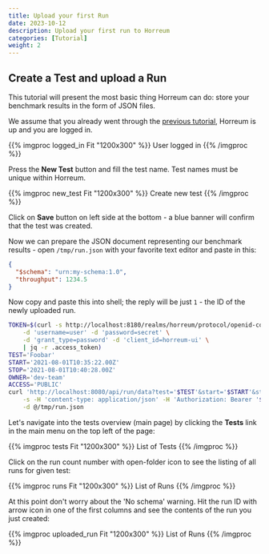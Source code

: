 ```yaml
---
title: Upload your first Run
date: 2023-10-12
description: Upload your first run to Horreum
categories: [Tutorial]
weight: 2
---
```


## Create a Test and upload a Run

This tutorial will present the most basic thing Horreum can do: store your benchmark results in the form of JSON files. 

We assume that you already went through the [previous tutorial](/docs/tutorials/get-started), Horreum is up and you are logged in.

{{% imgproc logged_in Fit "1200x300" %}}
User logged in
{{% /imgproc %}}


Press the **New Test** button and fill the test name. Test names must be unique within Horreum.

{{% imgproc new_test Fit "1200x300" %}}
Create new test
{{% /imgproc %}}

Click on **Save** button on left side at the bottom - a blue banner will confirm that the test was created.

Now we can prepare the JSON document representing our benchmark results - open `/tmp/run.json` with your favorite text editor and paste in this:

```json
{
  "$schema": "urn:my-schema:1.0",
  "throughput": 1234.5
}
```

Now copy and paste this into shell; the reply will be just `1` - the ID of the newly uploaded run.

```bash
TOKEN=$(curl -s http://localhost:8180/realms/horreum/protocol/openid-connect/token \
    -d 'username=user' -d 'password=secret' \
    -d 'grant_type=password' -d 'client_id=horreum-ui' \
    | jq -r .access_token)
TEST='Foobar'
START='2021-08-01T10:35:22.00Z'
STOP='2021-08-01T10:40:28.00Z'
OWNER='dev-team'
ACCESS='PUBLIC'
curl 'http://localhost:8080/api/run/data?test='$TEST'&start='$START'&stop='$STOP'&owner='$OWNER'&access='$ACCESS \
    -s -H 'content-type: application/json' -H 'Authorization: Bearer '$TOKEN \
    -d @/tmp/run.json
```

Let's navigate into the tests overview (main page) by clicking the **Tests** link in the main menu on the top left of the page:

{{% imgproc tests Fit "1200x300" %}}
List of Tests
{{% /imgproc %}}


Click on the run count number with open-folder icon to see the listing of all runs for given test:

{{% imgproc runs Fit "1200x300" %}}
List of Runs
{{% /imgproc %}}


At this point don't worry about the 'No schema' warning. Hit the run ID with arrow icon in one of the first columns and see the contents of the run you just created:

{{% imgproc uploaded_run Fit "1200x300" %}}
List of Runs
{{% /imgproc %}}
